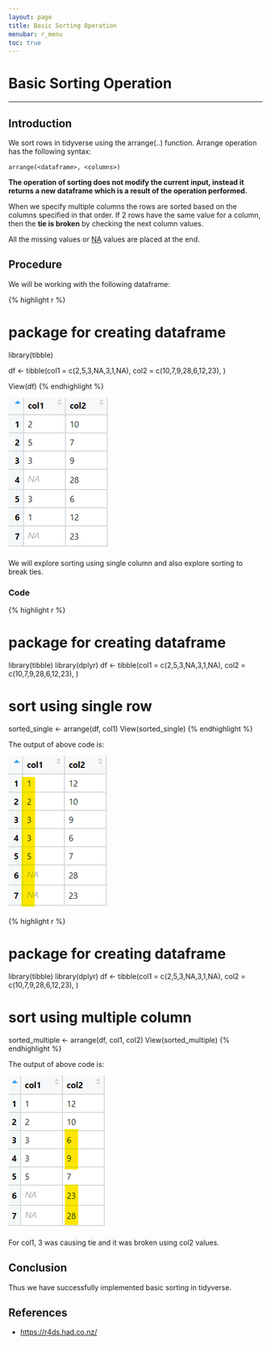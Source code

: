 ```yaml
---
layout: page
title: Basic Sorting Operation
menubar: r_menu
toc: true
---
```


# Basic Sorting Operation

-------------------------------------------------------------------

## Introduction	

We sort rows in tidyverse using the arrange(..) function. Arrange operation has the following syntax:
```
arrange(<dataframe>, <columns>)
```

**The operation of sorting does not modify the current input, instead it returns a new dataframe which is a result of the operation performed.**

When we specify multiple columns the rows are sorted based on the columns specified in that order. If 2 rows have the same value for a column, then the **tie is broken** by checking the next column values.

All the missing values or [NA]() values are placed at the end.


## Procedure

We will be working with the following dataframe:

{% highlight r %} 
# package for creating dataframe
library(tibble) 

df <- tibble(col1 = c(2,5,3,NA,3,1,NA), 
             col2 = c(10,7,9,28,6,12,23), 
             )

View(df)
{% endhighlight %}

![custom](custom.png)

We will explore sorting using single column and also explore sorting to break ties.

### Code

{% highlight r %} 
# package for creating dataframe
library(tibble) 
library(dplyr)
df <- tibble(col1 = c(2,5,3,NA,3,1,NA), 
             col2 = c(10,7,9,28,6,12,23), 
             )

# sort using single row
sorted_single <- arrange(df, col1)
View(sorted_single)
{% endhighlight %}

The output of above code is:

![single_sort](single_sort.png)


{% highlight r %} 
# package for creating dataframe
library(tibble) 
library(dplyr)
df <- tibble(col1 = c(2,5,3,NA,3,1,NA), 
             col2 = c(10,7,9,28,6,12,23), 
             )

# sort using multiple column
sorted_multiple <- arrange(df, col1, col2)
View(sorted_multiple)
{% endhighlight %}

The output of above code is:

![multiple_sort](multiple_sort.png)

For col1, 3 was causing tie and it was broken using col2 values.

## Conclusion

Thus we have successfully implemented basic sorting in tidyverse.

## References
- https://r4ds.had.co.nz/
